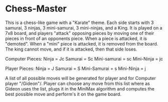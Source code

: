 # Chess-Master

This is a chess-like game with a "Karate" theme.  Each side starts with 3 samurai, 3 ninjas, 3 mini-samurai, 3 mini-ninjas, and a King.  It is played on a 7x8 board, and players "attack" opposing pieces by moving one of their pieces in front of an opponents piece.  When a piece is attacked, it is "demoted".  When a "mini" piece is attacked, it is removed from the board.  The king cannot move, and if it is attacked, then that side loses.

Computer Pieces:
Ninja         = Jc
Samurai       = Sc
Mini-samurai  = sc
Mini-Ninja    = jc

Player Pieces:
Ninja         = J
Samurai       = S
Mini-Samurai  = s
Mini-Ninja    = j

A list of all possible moves will be generated for player and for Computer player "/Gideon"/.
Player can choose any move from this list where as Gideon uses the list, plugs it in the MiniMax algorithm and computes the best possible move and perform's it on the game board.
